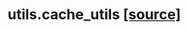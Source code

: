 # utils.cache_utils [[source]](https://github.com/allenai/allenact/tree/master/utils/cache_utils.py)

